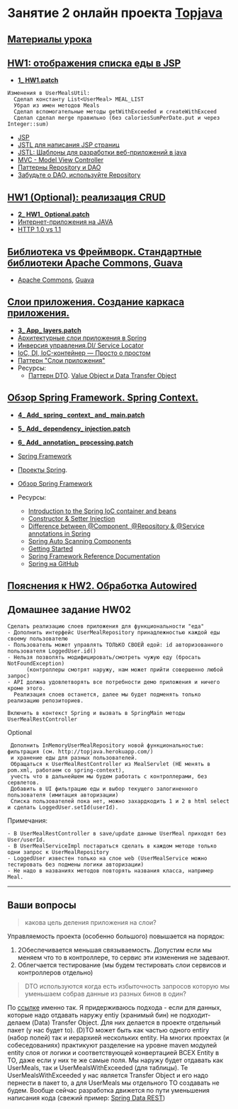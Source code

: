 # Занятие 2 онлайн проекта <a href="https://github.com/JavaWebinar/topjava04">Topjava</a>

## <a href="https://drive.google.com/open?id=0B9Ye2auQ_NsFfkpsWE1uX19zV19IVHd0bTlDclc5QmhMMm4xa0Npek9DT18tdkwyLTBZdXM">Материалы урока</a>

## <a href="https://drive.google.com/open?id=0B9Ye2auQ_NsFXzByNVF3VV9zM1k">HW1: отображения списка еды в JSP</a> 
- **<a href="https://drive.google.com/open?id=0B9Ye2auQ_NsFY3pZNDZuaFVSX2s">1_ HW1.patch</a>**
```
Изменения в UserMealsUtil:
  Сделал константу List<UserMeal> MEAL_LIST
  Убрал из имен методов Meals
  Сделал вспомогательные методы getWithExceeded и createWithExceed
  Сделал сделал merge правильно (без caloriesSumPerDate.put и через Integer::sum)
```
- <a href="http://java-course.ru/student/book1/jsp/">JSP</a>
- <a href="http://devcolibri.com/1250">JSTL для написания JSP страниц</a>
- <a href="http://javatutor.net/articles/jstl-patterns-for-developing-web-application-1">JSTL: Шаблоны для разработки веб-приложений в java</a>
- <a href="http://design-pattern.ru/patterns/mvc.html">MVC - Model View Controller</a>
- <a href="http://codehelper.ru/questions/205/new/repository-и-dao-отличия-преимущества-недостатки">Паттерны Repository и DAO</a>
- <a href="http://habrahabr.ru/post/263033/">Забудьте о DAO, используйте Repository</a>

## <a href="https://drive.google.com/open?id=0B9Ye2auQ_NsFQndBeWFOa3phRTg">HW1 (Optional): реализация CRUD</a> 
- **<a href="https://drive.google.com/open?id=0B9Ye2auQ_NsFTUdKc2JOME14MEU">2_ HW1_ Optional.patch</a>**
- <a href="http://java-course.ru/student/book1/servlet/">Интернет-приложения на JAVA</a>
- <a href="http://stackoverflow.com/questions/246859/http-1-0-vs-1-1">HTTP 1.0 vs 1.1</a>

## <a href="https://drive.google.com/open?id=0B9Ye2auQ_NsFVDJZVTktQzRYTWc">Библиотека vs Фреймворк. Стандартные библиотеки Apache Commons, Guava</a>
-  <a href="http://commons.apache.org/">Apache Commons</a>, <a href="https://code.google.com/p/guava-libraries/wiki/GuavaExplained">Guava</a>

## <a href="https://drive.google.com/open?id=0B9Ye2auQ_NsFSFR1cDBIamIzQjA">Слои приложения. Создание каркаса приложения.</a>
- **<a href="https://drive.google.com/open?id=0B9Ye2auQ_NsFSDJZM3I2eUxhMFU">3_ App_ layers.patch</a>**
-  <a href="https://www.genuitec.com/products/myeclipse/learning-center/spring/myeclipse-for-spring-reference-blueprints/">Архитектурные
            слои приложения в Spring</a>
-  <a href="https://ru.wikipedia.org/wiki/Инверсия_управления">Инверсия управления.</a><a href="http://image.slidesharecdn.com/springintroduction-130729220359-phpapp01/95/spring-introduction-3-638.jpg?cb=1375162442">DI/
            Service Locator</a>
-  <a href="http://habrahabr.ru/post/131993/">IoC, DI, IoC-контейнер — Просто о простом</a>   
-  <a href="http://en.wikipedia.org/wiki/Multilayered_architecture">Паттерн "Слои приложения"</a>
- Ресурсы:
  -  <a href="http://martinfowler.com/eaaCatalog/dataTransferObject.html">Паттерн DTO</a>. <a href="http://stackoverflow.com/questions/1612334/difference-between-dto-vo-pojo-javabeans">Value Object и Data Transfer Object</a>

##  <a href="https://drive.google.com/open?id=0B9Ye2auQ_NsFWXA1b0pnMGlvU0U">Обзор  Spring Framework. Spring Context.</a>
- **<a href="https://drive.google.com/open?id=0B9Ye2auQ_NsFQUdfVTkyNWpMMk0">4_ Add_ spring_ context_ and_ main.patch</a>**
- **<a href="https://drive.google.com/open?id=0B9Ye2auQ_NsFRDVOQ3dsQ202eFk">5_ Add_ dependency_ injection.patch</a>**
- **<a href="https://drive.google.com/open?id=0B9Ye2auQ_NsFeThhWFozOU1DYmM">6_ Add_ annotation_ processing.patch</a>**

-  <a href="http://en.wikipedia.org/wiki/Spring_Framework">Spring Framework</a>
-  <a href="http://spring.io/projects">Проекты Spring</a>.
-  <a href=http://docs.spring.io/spring/docs/current/spring-framework-reference/html/overview.html>Обзор Spring Framework</a>
-  Ресурсы:
   -  <a href="http://docs.spring.io/spring/docs/current/spring-framework-reference/html/beans.html">Introduction to the Spring IoC container
       and beans</a>
   -  <a href="http://springindepth.com/book/in-depth-ioc-constructor-setter-injection.html">Constructor & Setter Injection</a>
   -  <a href="http://stackoverflow.com/questions/6827752/whats-the-difference-between-component-repository-service-annotations-in">Difference
       between @Component, @Repository & @Service annotations in Spring</a>
   -  <a href="http://www.mkyong.com/spring/spring-auto-scanning-components/">Spring Auto Scanning Components</a>
   -  <a href="https://spring.io/guides">Getting Started</a>
   -  <a href="http://docs.spring.io/spring/docs/current/spring-framework-reference/htmlsingle/">Spring Framework Reference Documentation</a>
   -  <a href="https://github.com/spring-projects">Spring на GitHub</a>

##  <a href="https://drive.google.com/open?id=0B9Ye2auQ_NsFN2N6LS1PVE96SW8">Пояснения к HW2. Обработка Autowired</a>
  
## Домашнее задание HW02
    Сделать реализацию слоев приложения для функциональности "еда"
    - Дополнить интерфейс UserMealRepository принадлежностью каждой еды своему пользователю
    - Пользователь может управлять ТОЛЬКО СВОЕЙ едой: id авторизованного пользователя LoggedUser.id()
    - Нельзя позволять модифицировать/смотреть чужую еду (бросать NotFoundException)
          (контроллеры смотрят наружу, нам может прийти совершенно любой запрос)
    - API должна удовлетворять все потребности демо приложения и ничего кроме этого.
      Реализация слоев останется, далее мы будет подменять только реализацию репозиториев.
       
    Включить в контекст Spring и вызвать в SpringMain методы UserMealRestController
    
Optional 

     Дополнить InMemoryUserMealRepository новой функциональностью: фильтрация (см. http://topjava.herokuapp.com/)
     и хранение еды для разных пользователей.    
     Обращаться к UserMealRestController из MealServlet (НЕ менять в pom.xml, работаем со spring-context),
     учесть что в дальнейшем мы будем работать с контроллерами, без сервлетов.
     Добавить в UI фильтрацию еды и выбор текущего залогиненного пользователя (имитация авторизации)
     Списка пользователей пока нет, можно захардкодить 1 и 2 в html select и сделать LoggedUser.setId(userId). 

Примечания:

    - В UserMealRestController в save/update данные UserMeal приходят без User/userId.
    - В UserMealServiceImpl постараться сделать в каждом методе только одни запрос к UserMealRepository 
    - LoggedUser известен только на слое web (UserMealService можно тестировать без подмены логики авторизации)
    - Не надо в названиях методов повторять названия класса, например Meal.

--------------------
## Ваши вопросы
>  какова цель деления приложения на слои?

Управляемость проекта (особенно большого) повышается на порядок:
1. 2Обеспечивается меньшая связываемость. Допустим если мы меняем что то в контроллере, то сервис эти изменения не задевают.
2. Облегчается тестирование (мы будем тестировать слои сервисов и контроллеров отдельно)

> DTO используются когда есть избыточность запросов которую мы уменьшаем собрав данные из разных бинов в один? 

По <a href="http://design-pattern.ru/patterns/data-transfer-object.html">ссылке</a> именно так. Я придерживаюсь подхода - если для данных, которые надо отдавать наружу entiy (хранимый бин) не подходит- делаем (Data) Transfer Object. Для них делается в проекте отдельный пакет (у нас будет to). (D)TO может быть как частью одного entiry  (набор полей) так и иерархией нескольких entity. На многих проектах (и собеседованиях) практикуют разделение на уровне maven модулей entity слоя от логики и соответствующей конвертацией ВСЕХ Entity в TO, даже если у них те же самые поля. Мы наружу будет отдавать как UserMeals, так и UserMealsWithExceeded (для таблицы).
Те UserMealsWithExceeded у нас является Transfer Object и его надо пернести в пакет to, а для UserMeals мы отдельного TO создавать не будем. Вообще сейчас разработка движется по пути уменьшения написания кода (свежий пример: <a href="http://projects.spring.io/spring-data-rest/">Spring Data REST</a>) 

